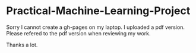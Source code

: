 # Practical-Machine-Learning-Project
Sorry I cannot create a gh-pages on my laptop. I uploaded a pdf version. Please refered to the pdf version when reviewing my work. 

Thanks a lot.
